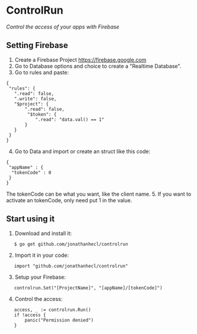 # ControlRun
_Control the access of your apps with Firebase_

## Setting Firebase
 1. Create a Firebase Project  https://firebase.google.com
 2. Go to Database options and choice to create a "Realtime Database".
 3. Go to rules and paste:
 ```
{
  "rules": {
    ".read": false,
    ".write": false,
    "$project": {
    	".read": false,
	     "$token": {
            ".read": "data.val() == 1"
      	}
    }
  }
}
```
 4. Go to Data and import or create an struct like this code:
```
{
 "appName" : {
  "tokenCode" : 0
 }
}
```
The tokenCode can be what you want, like the client name.
 5. If you want to activate an tokenCode, only need put 1 in the value.

## Start using it
 1.  Download and install it:
 ```
    $ go get github.com/jonathanhecl/controlrun
 ``` 
 2.  Import it in your code:
 ```
    import "github.com/jonathanhecl/controlrun"
 ``` 
 3. Setup your Firebase:
 ```
    controlrun.Set("[ProjectName]", "[appName]/[tokenCode]")
 ``` 
 4. Control the access:
 ```
    access, _ := controlrun.Run()
    if !access {
    	panic("Permission denied")
    }
 ```
